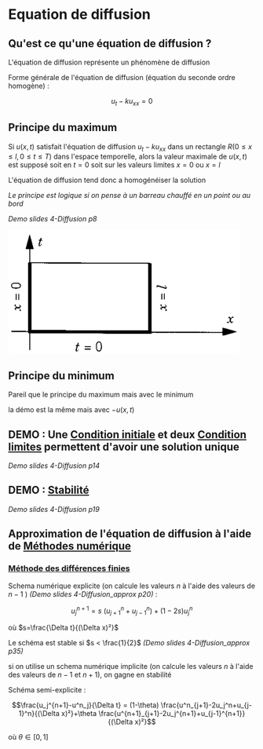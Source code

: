 # Equation de diffusion

## Qu'est ce qu'une équation de diffusion ?

L'équation de diffusion représente un phénomène de diffusion

Forme générale de l'équation de diffusion (équation du seconde ordre homogène) :

$$u_t - ku_{xx}=0$$

## Principe du maximum

Si $u(x,t)$ satisfait l'équation de diffusion $u_t - ku_{xx}$ dans un rectangle $R(0 \le x\le l, 0 \le t \le T)$ dans l'espace temporelle, alors la valeur maximale de $u(x,t)$ est supposé soit en $t=0$ soit sur les valeurs limites $x=0$ ou $x=l$

L'équation de diffusion tend donc a homogénéiser la solution

*Le principe est logique si on pense à un barreau chauffé en un point ou au bord*

*Demo slides 4-Diffusion p8*

![](attachments/Pasted%20image%2020230714102732.png)

## Principe du minimum

Pareil que le principe du maximum mais avec le minimum

la démo est la même mais avec $-u(x,t)$

## DEMO : Une [Condition initiale](Condition%20initiale.md) et deux [Condition limites](Condition%20limites.md) permettent d'avoir une solution unique

*Demo slides 4-Diffusion p14*

## DEMO : [Stabilité](Problème%20bien%20posé.md)

*Demo slides 4-Diffusion p19*

## Approximation de l'équation de diffusion à l'aide de [Méthodes numérique](Méthodes%20numérique.md)

### [Méthode des différences finies](Méthodes%20numérique.md)

Schema numérique explicite (on calcule les valeurs $n$ à l'aide des valeurs de $n-1$ ) *(Demo slides 4-Diffusion_approx p20)* : 

$$u_j^{n+1} = s \ (u^n_{j+1}+u^n_{j-1})+(1-2s)u_j^n$$

où $s=\frac{\Delta t}{(\Delta x)²}$

Le schéma est stable si $s < \frac{1}{2}$ *(Demo slides 4-Diffusion_approx p35)*

si on utilise un schema numérique implicite (on calcule les valeurs $n$ à l'aide des valeurs de $n-1$ et $n+1$), on gagne en stabilité

Schéma semi-explicite :

$$\frac{u_j^{n+1}-u^n_j}{\Delta t} = (1-\theta) \frac{u^n_{j+1}-2u_j^n+u_{j-1}^n}{(\Delta x)²}+\theta \frac{u^{n+1}_{j+1}-2u_j^{n+1}+u_{j-1}^{n+1}}{(\Delta x)²}$$

où $\theta \in [0,1]$
